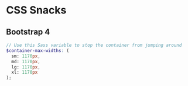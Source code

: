 # CSS Snacks

## Bootstrap 4

``` scss
// Use this Sass variable to stop the container from jumping around
$container-max-widths: (
  sm: 1170px,
  md: 1170px,
  lg: 1170px,
  xl: 1170px
);
```